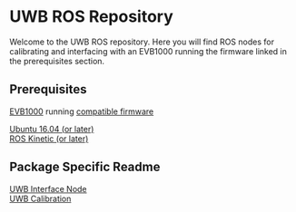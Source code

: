 # UWB ROS Repository

Welcome to the UWB ROS repository. Here you will find ROS nodes for calibrating and interfacing with an EVB1000 running the firmware linked in the prerequisites section. 

## Prerequisites

[EVB1000](https://www.decawave.com/product/evk1000-evaluation-kit/) running [compatible firmware](https://github.com/Stanford-NavLab/uwb-firmware)

[Ubuntu 16.04 (or later)](https://releases.ubuntu.com/16.04/)\
[ROS Kinetic (or later)](http://wiki.ros.org/kinetic/Installation/Ubuntu)

## Package Specific Readme

[UWB Interface Node](src/uwb_interface/README.md)\
[UWB Calibration](src/uwb_delay_calibration/README.md)
